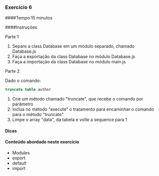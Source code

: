 ### Exercício 6

####Tempo
15 minutos

####Instruções

Parte 1

1. Separe a class Database em um módulo separado, chamado Database.js
2. Faça a exportação da class Database no módulo Database.js
3. Faça a importação da class Database no módulo main.js

Parte 2

Dado o comando:

```sql
truncate table author
```

1. Crie um método chamado "truncate", que recebe o comando por parâmetro
2. Inclua no método "execute" o tratamento para encaminhar o comando para o método "truncate"
3. Limpe o array "data", da tabela e volte a sequence para 1

#### Dicas

#### Conteúdo abordado neste exercício

* Modules
* export
* default
* import